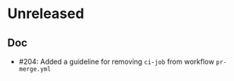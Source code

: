 # Unreleased


## Doc

* #204: Added a guideline for removing `ci-job` from workflow `pr-merge.yml`
